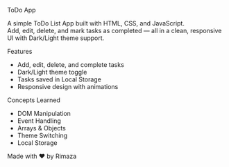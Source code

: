 ToDo App

A simple ToDo List App built with HTML, CSS, and JavaScript.  
Add, edit, delete, and mark tasks as completed — all in a clean, responsive UI with Dark/Light theme support.

Features
- Add, edit, delete, and complete tasks  
- Dark/Light theme toggle  
- Tasks saved in Local Storage
- Responsive design with animations
  
 Concepts Learned
- DOM Manipulation  
- Event Handling  
- Arrays & Objects  
- Theme Switching  
- Local Storage  

 Made with ❤️ by Rimaza
